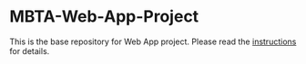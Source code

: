 # MBTA-Web-App-Project

This is the base repository for Web App project. Please read the [instructions](instructions.md) for details.
